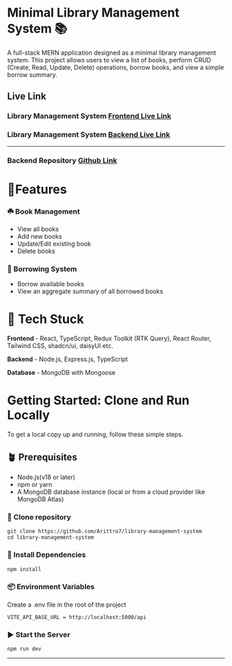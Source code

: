 # Minimal Library Management System 📚

A full-stack MERN application designed as a minimal library management system. This project allows users to view a list of books, perform CRUD (Create, Read, Update, Delete) operations, borrow books, and view a simple borrow summary.

## Live Link
### Library Management System [Frontend Live Link](https://library-management-system-khaki-eight.vercel.app/)

### Library Management System [Backend Live Link](https://assignment-3-eta-ten.vercel.app/)
---
### Backend Repository [Github Link](https://github.com/Arittro7/Assignment-3)


# 🧺Features
### :shamrock: Book Management
+ View all books
+ Add new books
+ Update/Edit existing book
+ Delete books

### :herb: Borrowing System
+ Borrow available books
+ View an aggregate summary of all borrowed books

# :roller_coaster: Tech Stuck
**Frontend** - React, TypeScript, Redux Toolkit (RTK Query), React Router, Tailwind CSS, shadcn/ui, daisyUI etc.

**Backend** - Node.js, Express.js, TypeScript

**Database** - MongoDB with Mongoose


# Getting Started: Clone and Run Locally
To get a local copy up and running, follow these simple steps.

## :potted_plant: Prerequisites
+ Node.js(v18 or later)
+ npm or yarn
+ A MongoDB database instance (local or from a cloud provider like MongoDB Atlas)

### :file_folder: Clone repository
```
git clone https://github.com/Arittro7/library-management-system
cd library-management-system
```

### :toolbox: Install Dependencies
```
npm install
```

### :package: Environment Variables
Create a .env file in the root of the project 
```
VITE_API_BASE_URL = http://localhost:5000/api
```

### :arrow_forward: Start the Server
```
npm run dev
```

----
